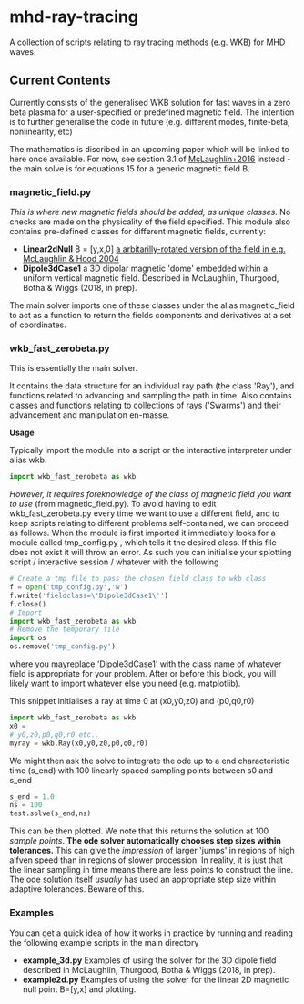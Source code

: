 # mhd-ray-tracing
A collection of scripts relating to ray tracing methods (e.g. WKB) for
MHD waves. 

## Current Contents
Currently consists of the generalised WKB solution for fast waves 
in a zero beta plasma for a user-specified or predefined magnetic field. The intention is to further generalise the code in future (e.g. different modes, finite-beta, nonlinearity, etc)

The mathematics is discribed in an upcoming paper which will be linked to here once available. 
For now, see section 3.1 of [McLaughlin+2016](https://www.aanda.org/articles/aa/pdf/2016/07/aa27789-15.pdf) instead - the main solve is for equations 15 for a generic magnetic field B.



### magnetic_field.py 

*This is where new magnetic fields should be added, as unique classes.* No checks
are made on the physicality of the field specified. This module also contains pre-defined classes for different magnetic fields, currently: 

* **Linear2dNull** B = [y,x,0] [a arbitarilly-rotated version of the field in e.g. McLaughlin & Hood 2004](https://www.aanda.org/articles/aa/full/2004/24/aa0900/aa0900.html)
* **Dipole3dCase1** a 3D dipolar magnetic 'dome' embedded within a uniform vertical magnetic field. Described in McLaughlin, Thurgood, Botha & Wiggs (2018, in prep). 

The main solver imports one of these classes under the alias
magnetic_field to act as a function to return the fields components and 
derivatives at a set of coordinates. 


### wkb_fast_zerobeta.py

This is essentially the main solver.

It contains the data structure for an individual ray path (the class 'Ray'),
and functions related to advancing and sampling the path in time.
Also contains classes and functions relating to collections of rays ('Swarms') and their advancement and manipulation en-masse. 

**Usage** 

Typically import the module into a script or the interactive interpreter under alias wkb. 

```python
import wkb_fast_zerobeta as wkb
```
*However, it requires foreknowledge of the class of magnetic field you want to use* (from magnetic_field.py). To avoid having to edit wkb_fast_zerobeta.py every time we want to use a different field, and to keep scripts relating to different problems self-contained, we can proceed as follows. When the module is first imported it immediately looks for a module called tmp_config.py , which tells it the desired class. If this file does not exist it will throw an error. As such you can initialise your splotting script / interactive session / whatever with the following

```python
# Create a tmp file to pass the chosen field class to wkb class
f = open('tmp_config.py','w')
f.write('fieldclass=\'Dipole3dCase1\'')
f.close()
# Import
import wkb_fast_zerobeta as wkb
# Remove the temporary file
import os
os.remove('tmp_config.py')
```
where you mayreplace 'Dipole3dCase1' with the class name of whatever field is appropriate for your problem. After or before this block, you will likely want to import whatever else you need (e.g. matplotlib). 

This snippet initialises a ray at time 0 at (x0,y0,z0) and 
(p0,q0,r0) 

```python
import wkb_fast_zerobeta as wkb
x0 = 
# y0,z0,p0,q0,r0 etc..
myray = wkb.Ray(x0,y0,z0,p0,q0,r0)
```
We might then ask the solve to integrate the ode up to a end
characteristic time (s_end) with 100 linearly spaced sampling points 
between s0 and s_end

```python
s_end = 1.0
ns = 100
test.solve(s_end,ns)
```

This can be then plotted. We note that this returns the solution at 100 
*sample points*. **The ode solver automatically chooses step sizes within tolerances.** 
This can give the *impression* of larger 'jumps' in regions of high alfven
speed than in regions of slower procession. In reality, it is just that the linear sampling
in time means there are less points to construct the line. The ode 
solution itself *usually* has used an appropriate step size within 
adaptive tolerances. 
Beware of this. 

### Examples

You can get a quick idea of how it works in practice by running and reading the following example 
scripts in the main directory


* **example_3d.py**  Examples of using the solver for the 3D dipole field described in
McLaughlin, Thurgood, Botha & Wiggs (2018, in prep). 
* **example2d.py** Examples of using the solver for the linear 2D magnetic null point
 B=[y,x] and plotting.
